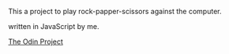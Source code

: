 This a project to play rock-papper-scissors against the computer.

written in JavaScript by me.

[The Odin Project](https://www.theodinproject.com/home)